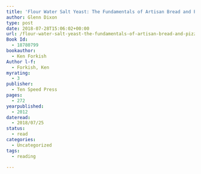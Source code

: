 ```yaml
---
title: 'Flour Water Salt Yeast: The Fundamentals of Artisan Bread and Pizza'
author: Glenn Dixon
type: post
date: 2018-07-28T15:06:02+00:00
url: /flour-water-salt-yeast-the-fundamentals-of-artisan-bread-and-pizza/
Book Id:
  - 18780799
bookauthor:
  - Ken Forkish
Author l-f:
  - Forkish, Ken
myrating:
  - 3
publisher:
  - Ten Speed Press
pages:
  - 272
yearpublished:
  - 2012
dateread:
  - 2018/07/25
status:
  - read
categories:
  - Uncategorized
tags:
  - reading

---
```

